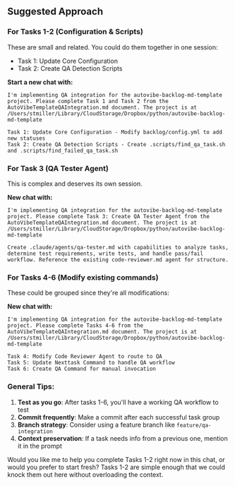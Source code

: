 ## Suggested Approach

### For Tasks 1-2 (Configuration & Scripts)

These are small and related. You could do them together in one session:

- Task 1: Update Core Configuration
- Task 2: Create QA Detection Scripts

**Start a new chat with:**

```
I'm implementing QA integration for the autovibe-backlog-md-template project. Please complete Task 1 and Task 2 from the AutoVibeTemplateQAIntegration.md document. The project is at /Users/stmiller/Library/CloudStorage/Dropbox/python/autovibe-backlog-md-template

Task 1: Update Core Configuration - Modify backlog/config.yml to add new statuses
Task 2: Create QA Detection Scripts - Create .scripts/find_qa_task.sh and .scripts/find_failed_qa_task.sh
```

### For Task 3 (QA Tester Agent)

This is complex and deserves its own session.

**New chat with:**

```
I'm implementing QA integration for the autovibe-backlog-md-template project. Please complete Task 3: Create QA Tester Agent from the AutoVibeTemplateQAIntegration.md document. The project is at /Users/stmiller/Library/CloudStorage/Dropbox/python/autovibe-backlog-md-template

Create .claude/agents/qa-tester.md with capabilities to analyze tasks, determine test requirements, write tests, and handle pass/fail workflow. Reference the existing code-reviewer.md agent for structure.
```

### For Tasks 4-6 (Modify existing commands)

These could be grouped since they're all modifications:

**New chat with:**

```
I'm implementing QA integration for the autovibe-backlog-md-template project. Please complete Tasks 4-6 from the AutoVibeTemplateQAIntegration.md document. The project is at /Users/stmiller/Library/CloudStorage/Dropbox/python/autovibe-backlog-md-template

Task 4: Modify Code Reviewer Agent to route to QA
Task 5: Update Nexttask Command to handle QA workflow
Task 6: Create QA Command for manual invocation
```

### General Tips:

1. **Test as you go**: After tasks 1-6, you'll have a working QA workflow to test
2. **Commit frequently**: Make a commit after each successful task group
3. **Branch strategy**: Consider using a feature branch like `feature/qa-integration`
4. **Context preservation**: If a task needs info from a previous one, mention it in the prompt

Would you like me to help you complete Tasks 1-2 right now in this chat, or would you prefer to start fresh? Tasks 1-2 are simple enough that we could knock them out here without overloading the context.